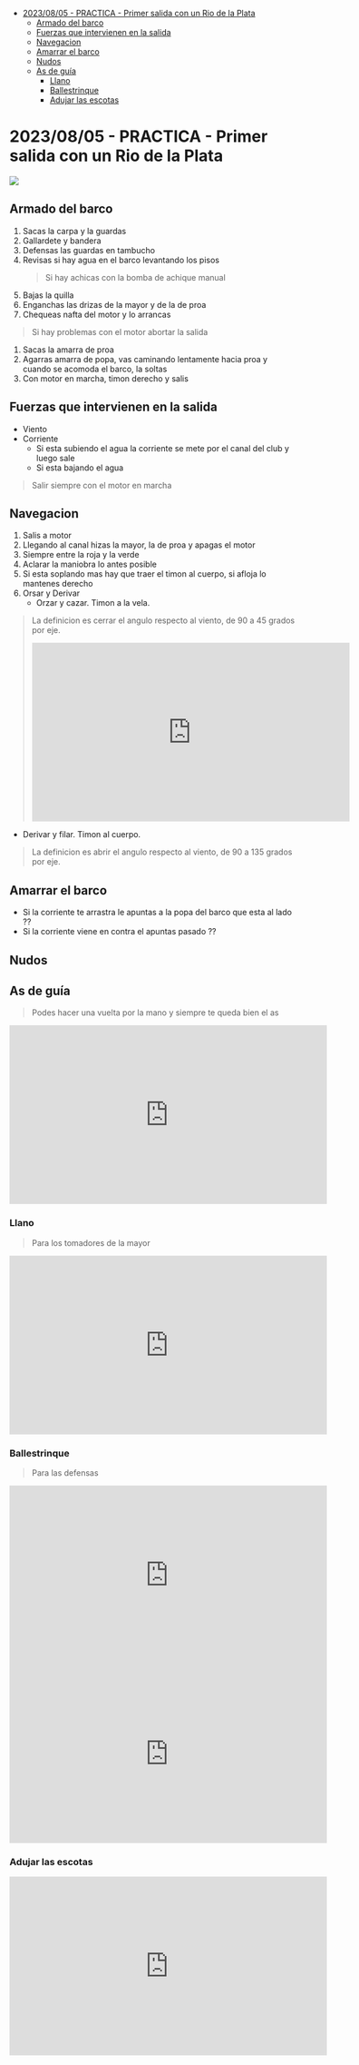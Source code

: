 - [2023/08/05 - PRACTICA - Primer salida con un Rio de la Plata](#20230805---practica---primer-salida-con-un-rio-de-la-plata)
  - [Armado del barco](#armado-del-barco)
  - [Fuerzas que intervienen en la salida](#fuerzas-que-intervienen-en-la-salida)
  - [Navegacion](#navegacion)
  - [Amarrar el barco](#amarrar-el-barco)
  - [Nudos](#nudos)
  - [As de guía](#as-de-guía)
    - [Llano](#llano)
    - [Ballestrinque](#ballestrinque)
    - [Adujar las escotas](#adujar-las-escotas)


# 2023/08/05 - PRACTICA - Primer salida con un Rio de la Plata

 ![](./20230805.PrimerSalida.jpeg)


## Armado del barco

1. Sacas la carpa y la guardas
2. Gallardete y bandera
3. Defensas las guardas en tambucho
4. Revisas si hay agua en el barco levantando los pisos
   > Si hay achicas con la bomba de achique manual
5. Bajas la quilla
6. Enganchas las drizas de la mayor y de la de proa
7. Chequeas nafta del motor y lo arrancas
  > Si hay problemas con el motor abortar la salida
1. Sacas la amarra de proa
2.  Agarras amarra de popa, vas caminando lentamente hacia proa y cuando se acomoda el barco, la soltas
3.  Con motor en marcha, timon derecho y salis


## Fuerzas que intervienen en la salida

- Viento
- Corriente
  - Si esta subiendo el agua la corriente se mete por el canal del club y luego sale 
  - Si esta bajando el agua

> Salir siempre con el motor en marcha


## Navegacion
1. Salis a motor
2. Llegando al canal hizas la mayor, la de proa y apagas el motor
3. Siempre entre la roja y la verde
4. Aclarar la maniobra lo antes posible
5. Si esta soplando mas hay que traer el timon al cuerpo, si afloja lo mantenes derecho
7. Orsar y Derivar
   - Orzar y cazar. Timon a la vela.
  > La definicion es cerrar el angulo respecto al viento, de 90 a 45 grados por eje.
  > <iframe width="560" height="315" src="https://www.youtube.com/embed/JT4D7YxblwU" title="YouTube video player" frameborder="0" allow="accelerometer; autoplay; clipboard-write; encrypted-media; gyroscope; picture-in-picture; web-share" allowfullscreen></iframe>
   - Derivar y filar. Timon al cuerpo.
   > La definicion es abrir el angulo respecto al viento, de 90 a 135 grados por eje.

## Amarrar el barco

- Si la corriente te arrastra le apuntas a la popa del barco que esta al lado ??
- Si la corriente viene en contra el apuntas pasado ??


## Nudos

## As de guía

> Podes hacer una vuelta por la mano y siempre te queda bien el as

<iframe width="560" height="315" src="https://www.youtube.com/embed/_PGS0hQyPJw" title="YouTube video player" frameborder="0" allow="accelerometer; autoplay; clipboard-write; encrypted-media; gyroscope; picture-in-picture; web-share" allowfullscreen></iframe>

### Llano

> Para los tomadores de la mayor
>
 <iframe width="560" height="315" src="https://www.youtube.com/embed/jtJ7ZkGbHHw" title="YouTube video player" frameborder="0" allow="accelerometer; autoplay; clipboard-write; encrypted-media; gyroscope; picture-in-picture; web-share" allowfullscreen></iframe>

### Ballestrinque

> Para las defensas
>

<iframe width="560" height="315" src="https://www.youtube.com/embed/T3CByQOjwas" title="YouTube video player" frameborder="0" allow="accelerometer; autoplay; clipboard-write; encrypted-media; gyroscope; picture-in-picture; web-share" allowfullscreen></iframe>

<iframe width="560" height="315" src="https://www.youtube.com/embed/FiBlv0mEcZ4" title="YouTube video player" frameborder="0" allow="accelerometer; autoplay; clipboard-write; encrypted-media; gyroscope; picture-in-picture; web-share" allowfullscreen></iframe>

### Adujar las escotas

<iframe width="560" height="315" src="https://www.youtube.com/embed/RQCt1xMVmu8" title="YouTube video player" frameborder="0" allow="accelerometer; autoplay; clipboard-write; encrypted-media; gyroscope; picture-in-picture; web-share" allowfullscreen></iframe>
